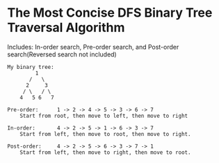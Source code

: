 # The Most Concise DFS Binary Tree Traversal Algorithm
Includes: In-order search, Pre-order search, and Post-order search(Reversed search not included)
```
My binary tree:
         1
       /   \
      2     3
     / \   / \
    4   5 6   7

Pre-order:      1 -> 2 -> 4 -> 5 -> 3 -> 6 -> 7
    Start from root, then move to left, then move to right

In-order:       4 -> 2 -> 5 -> 1 -> 6 -> 3 -> 7
    Start from left, then move to root, then move to right.

Post-order:     4 -> 2 -> 5 -> 6 -> 3 -> 7 -> 1
    Start from left, then move to right, then move to root.
```
